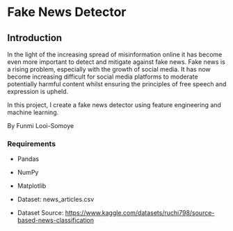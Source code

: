 # Fake News Detector

## Introduction
In the light of the increasing spread of misinformation online it has become even more important to detect and mitigate against fake news. Fake news is a rising problem, especially with the growth of social media. It has now become increasing difficult for social media platforms to moderate potentially harmful content whilst ensuring the principles of free speech and expression is upheld.

In this project, I create a fake news detector using feature engineering and machine learning. 

By Funmi Looi-Somoye
### Requirements
- Pandas
- NumPy
- Matplotlib

- Dataset: news_articles.csv
- Dataset Source: https://www.kaggle.com/datasets/ruchi798/source-based-news-classification
